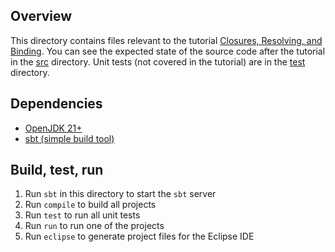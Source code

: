 ## Overview

This directory contains files relevant to the tutorial [Closures, Resolving, and Binding](https://docs.tlapl.us/creating:closures).
You can see the expected state of the source code after the tutorial in the [src](src) directory.
Unit tests (not covered in the tutorial) are in the [test](test) directory.

## Dependencies
- [OpenJDK 21+](https://adoptium.net/)
- [sbt (simple build tool)](https://www.scala-sbt.org/)

## Build, test, run
1. Run `sbt` in this directory to start the `sbt` server
1. Run `compile` to build all projects
1. Run `test` to run all unit tests
1. Run `run` to run one of the projects
1. Run `eclipse` to generate project files for the Eclipse IDE

